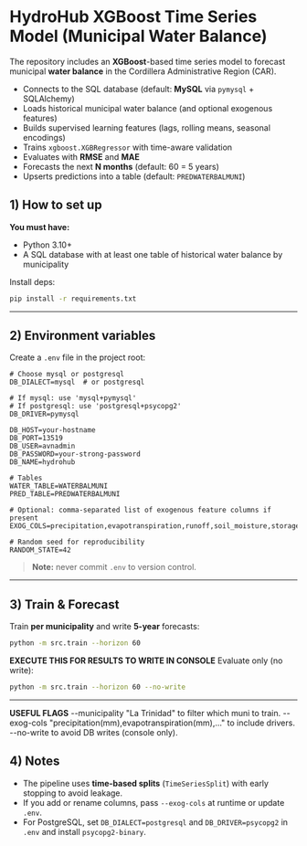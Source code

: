 
# HydroHub XGBoost Time Series Model (Municipal Water Balance)

The repository includes an **XGBoost**-based time series model to forecast municipal **water balance** in the Cordillera Administrative Region (CAR).

- Connects to the SQL database (default: **MySQL** via `pymysql` + SQLAlchemy)
- Loads historical municipal water balance (and optional exogenous features)
- Builds supervised learning features (lags, rolling means, seasonal encodings)
- Trains `xgboost.XGBRegressor` with time-aware validation
- Evaluates with **RMSE** and **MAE**
- Forecasts the next **N months** (default: 60 = 5 years)
- Upserts predictions into a table (default: `PREDWATERBALMUNI`)

## 1) How to set up

**You must have:**
- Python 3.10+
- A SQL database with at least one table of historical water balance by municipality

Install deps:

```bash
pip install -r requirements.txt
```

---

## 2) Environment variables

Create a `.env` file in the project root:

```
# Choose mysql or postgresql
DB_DIALECT=mysql  # or postgresql

# If mysql: use 'mysql+pymysql'
# If postgresql: use 'postgresql+psycopg2'
DB_DRIVER=pymysql

DB_HOST=your-hostname
DB_PORT=13519
DB_USER=avnadmin
DB_PASSWORD=your-strong-password
DB_NAME=hydrohub

# Tables
WATER_TABLE=WATERBALMUNI
PRED_TABLE=PREDWATERBALMUNI

# Optional: comma-separated list of exogenous feature columns if present
EXOG_COLS=precipitation,evapotranspiration,runoff,soil_moisture,storage_change

# Random seed for reproducibility
RANDOM_STATE=42
```

> **Note:** never commit `.env` to version control. 

---

## 3) Train & Forecast

Train **per municipality** and write **5-year** forecasts:


```bash
python -m src.train --horizon 60 
```

**EXECUTE THIS FOR RESULTS TO WRITE IN CONSOLE**
Evaluate only (no write):

```bash
python -m src.train --horizon 60 --no-write
```

---

**USEFUL FLAGS**
--municipality "La Trinidad" to filter which muni to train.
--exog-cols "precipitation(mm),evapotranspiration(mm),..." to include drivers.
--no-write to avoid DB writes (console only).

## 4) Notes

- The pipeline uses **time-based splits** (`TimeSeriesSplit`) with early stopping to avoid leakage.
- If you add or rename columns, pass `--exog-cols` at runtime or update `.env`.
- For PostgreSQL, set `DB_DIALECT=postgresql` and `DB_DRIVER=psycopg2` in `.env` and install `psycopg2-binary`.

